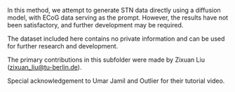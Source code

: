 In this method, we attempt to generate STN data directly using a diffusion model, with ECoG data serving as the prompt. However, the results have not been satisfactory, and further development may be required.

The dataset included here contains no private information and can be used for further research and development.

The primary contributions in this subfolder were made by Zixuan Liu (zixuan_liu@tu-berlin.de).

Special acknowledgement to Umar Jamil and Outlier for their tutorial video.

